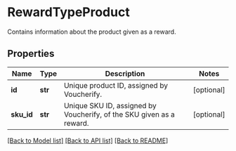 # RewardTypeProduct

Contains information about the product given as a reward.

## Properties
Name | Type | Description | Notes
------------ | ------------- | ------------- | -------------
**id** | **str** | Unique product ID, assigned by Voucherify. | [optional] 
**sku_id** | **str** | Unique SKU ID, assigned by Voucherify, of the SKU given as a reward. | [optional] 

[[Back to Model list]](../README.md#documentation-for-models) [[Back to API list]](../README.md#documentation-for-api-endpoints) [[Back to README]](../README.md)


